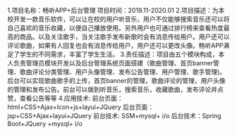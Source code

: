1.项目名称：畅听APP+后台管理    项目时间：2019.11-2020.01
2.项目描述：为本校开发一款音乐软件，可以让在校的用户听音乐，用户不仅能够搜索音乐还可以将自己喜欢的音乐收藏，以便自己播放使用。另外用户也可通过排行榜来查看热度最高的商品。以及关注歌手，当关注歌手发布新歌时会有消息传给用户。用户还可以评论歌曲，如果有人回复也会有消息传给用户，用户还可以更改头像。畅听APP满足了学生的不同需求，丰富了学生生活。
3.责任描述：项目由五个模块构成，本人负责管理员模块开发以及后台管理系统页面搭建（歌曲管理、首页banner管理、歌曲评论分类管理、用户头像管理、发布公告管理、用户管理、歌手管理)。后台可以实现歌曲歌手的上传，首页banner的管理，歌曲评论的管理，用户头像的管理和发布公告。前台可以做到听音乐，搜索音乐，收藏歌曲，发布评论并点赞，查看公告等等
4.应用技术: 前台页面：html+CSS+Ajax+Icon+js+layui+JQuery 后台页面：jsp+CSS+Ajax+layui+JQuery  前台技术: SSM+mysql+ i/o      后台技术：Spring Boot+JQuery +mysql+ i/o
